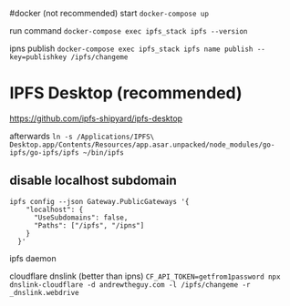 #docker (not recommended)
start
`docker-compose up`

run command
`docker-compose exec ipfs_stack ipfs --version`

ipns publish 
`docker-compose exec ipfs_stack ipfs name publish --key=publishkey /ipfs/changeme`

# IPFS Desktop (recommended)
https://github.com/ipfs-shipyard/ipfs-desktop

afterwards `ln -s /Applications/IPFS\ Desktop.app/Contents/Resources/app.asar.unpacked/node_modules/go-ipfs/go-ipfs/ipfs ~/bin/ipfs`

## disable localhost subdomain
```
ipfs config --json Gateway.PublicGateways '{
    "localhost": {
      "UseSubdomains": false,
      "Paths": ["/ipfs", "/ipns"]
    }
  }'
```

ipfs daemon

cloudflare dnslink (better than ipns)
`CF_API_TOKEN=getfrom1password npx dnslink-cloudflare -d andrewtheguy.com -l /ipfs/changeme -r _dnslink.webdrive`
